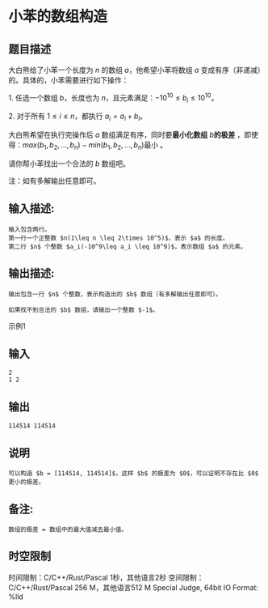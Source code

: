 # 小苯的数组构造

## 题目描述

大白熊给了小苯一个长度为 $n$ 的数组 $a$，他希望小苯将数组 $a$ 变成有序（非递减）的。具体的，小苯需要进行如下操作： 

  


$1.$ 任选一个数组 $b$，长度也为 $n$，且元素满足：$-10^{10} \leq b_i \leq 10^{10}$。  


$2.$ 对于所有 $1 \leq i \leq n$，都执行 $a_i = a_i + b_i$。 

  


大白熊希望在执行完操作后 $a$ 数组满足有序，同时要**最小化数组** $b$**的极差** ，即使得：$max(b_1, b_2, ..., b_n) - min(b_1, b_2,...,b_n)$最小 。 

请你帮小苯找出一个合法的 $b$ 数组吧。  


  


注：如有多解输出任意即可。 

## 输入描述:
    
    
    输入包含两行。  
    第一行一个正整数 $n(1\leq n \leq 2\times 10^5)$，表示 $a$ 的长度。  
    第二行 $n$ 个整数 $a_i(-10^9\leq a_i \leq 10^9)$，表示数组 $a$ 的元素。

## 输出描述:
    
    
    输出包含一行 $n$ 个整数，表示构造出的 $b$ 数组（有多解输出任意即可）。
    
    如果找不到合法的 $b$ 数组，请输出一个整数 $-1$。  
    

示例1 

## 输入
    
    
    2
    1 2

## 输出
    
    
    114514 114514

## 说明
    
    
    可以构造 $b = [114514, 114514]$，这样 $b$ 的极差为 $0$，可以证明不存在比 $0$ 更小的极差。

## 备注:
    
    
    数组的极差 = 数组中的最大值减去最小值。


## 时空限制

时间限制：C/C++/Rust/Pascal 1秒，其他语言2秒
空间限制：C/C++/Rust/Pascal 256 M，其他语言512 M
Special Judge, 64bit IO Format: %lld